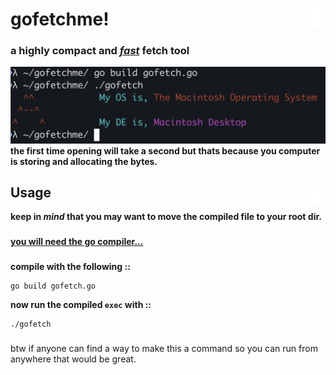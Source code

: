 # <img height="32" src="gofetchme-white.png" align="right">gofetchme!
### a highly compact and <i><u>fast</u></i> fetch tool
<img src="image.png" alt="image">
<b>the first time opening will take a second but thats because you computer is storing and allocating the bytes.</b>

## <img height="32" src="gofetchme-white.png" align="right">Usage
<b>keep in <i>mind</i> that you may want to move the compiled file to your root dir.</b>

###
<u><b>you will need the go compiler...</b></u>

###
<b>compile with the following ::</b>
```
go build gofetch.go
```
<b>now run the compiled `exec` with ::</b>
```
./gofetch
```

###
btw if anyone can find a way to make this a command so you can run from anywhere that would be great.